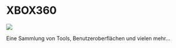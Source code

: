 # XBOX360

<img src="https://raw.githubusercontent.com/RAConquista/XBOX360/master/DOCS/Images/PicsArt_03-17-02.14.43.jpg"/></img>

Eine Sammlung von Tools, Benutzeroberflächen und vielen mehr... 
